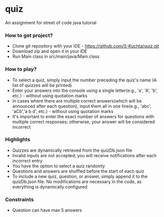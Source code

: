 # quiz
An assignment for street of code java tutorial


### How to get project?

  - Clone git repository with your IDE - https://github.com/S-Kuchta/quiz.git
  - Download zip and open it in your IDE
  - Run Main class in src/main/java/Main.class


### How to play?

  - To select a quiz, simply input the number preceding the quiz's name (A list of quizzes will be printed)
  - Enter your answers into the console using a single letter(e.g., 'a', 'A', 'b', etc.) - without using quotation marks
  - In cases where there are multiple correct answers(which will be announced after each question), input them all in one line(e.g., 'abc', 'aCb','a b d', etc.) - without using quotation marks
  - It's important to enter the exact number of answers for questions with multiple correct responses; otherwise, your answer will be considered incorrect


### Highlights

  - Quizzes are dynamically retrieved from the quizDb.json file
  - Invalid inputs are not accepted; you will receive notifications after each incorrect entry
  - You have the option to select a quiz randomly
  - Questions and answers are shuffled before the start of each quiz
  - To include a new quiz, question, or answer, simply append it to the quizDb.json file. No modifications are necessary in the code, as everything is dynamically configured

### Constraints

  - Question can have max 5 answers
